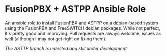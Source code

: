 # FusionPBX + ASTPP Ansible Role

An ansible role to install [FusionPBX](http://www.fusionpbx.com/) and [ASTPP](http://www.astpp.org/)
on a debian-based system using the FusionPBX and FreeSWITCH debian packages. While not perfect, it's
pretty good and improving. Pull requests are always welcome, issues as well (although I may not get
right on fixing them).

*The ASTTP branch is untested and still under development*
